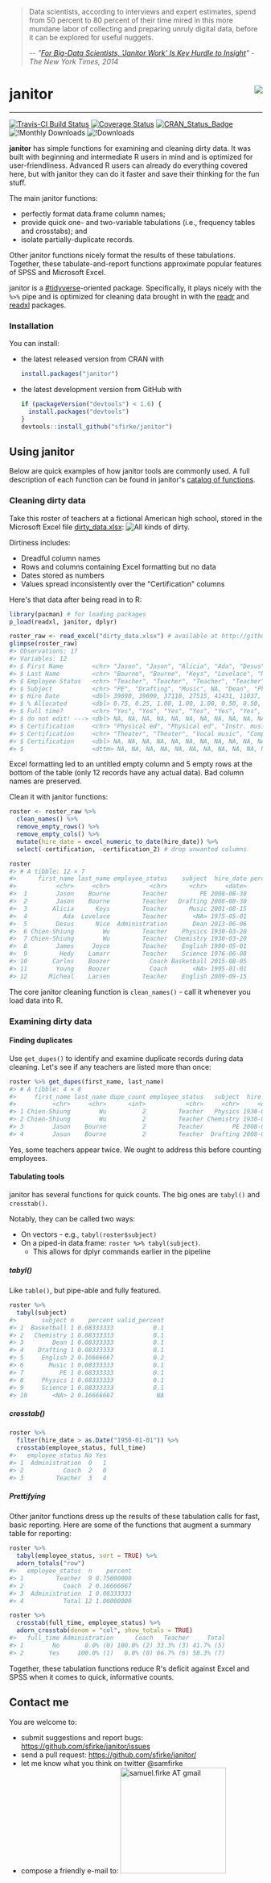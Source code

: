 <!-- README.md is generated from README.Rmd. Please edit that file -->
> Data scientists, according to interviews and expert estimates, spend from 50 percent to 80 percent of their time mired in this more mundane labor of collecting and preparing unruly digital data, before it can be explored for useful nuggets.
>
> -- *"[For Big-Data Scientists, 'Janitor Work' Is Key Hurdle to Insight](http://www.nytimes.com/2014/08/18/technology/for-big-data-scientists-hurdle-to-insights-is-janitor-work.html)" - The New York Times, 2014*

janitor <img src="tools/readme/logo_small.png" align="right" />
===============================================================

------------------------------------------------------------------------

[![Travis-CI Build Status](https://travis-ci.org/sfirke/janitor.svg?branch=master)](https://travis-ci.org/sfirke/janitor) [![Coverage Status](https://img.shields.io/codecov/c/github/sfirke/janitor/master.svg)](https://codecov.io/github/sfirke/janitor?branch=master) [![CRAN\_Status\_Badge](http://www.r-pkg.org/badges/version/janitor)](https://cran.r-project.org/package=janitor) ![!Monthly Downloads](https://cranlogs.r-pkg.org/badges/janitor) ![!Downloads](https://cranlogs.r-pkg.org/badges/grand-total/janitor)

**janitor** has simple functions for examining and cleaning dirty data. It was built with beginning and intermediate R users in mind and is optimized for user-friendliness. Advanced R users can already do everything covered here, but with janitor they can do it faster and save their thinking for the fun stuff.

The main janitor functions:

-   perfectly format data.frame column names;
-   provide quick one- and two-variable tabulations (i.e., frequency tables and crosstabs); and
-   isolate partially-duplicate records.

Other janitor functions nicely format the results of these tabulations. Together, these tabulate-and-report functions approximate popular features of SPSS and Microsoft Excel.

janitor is a [\#tidyverse](https://github.com/hadley/tidyverse/blob/master/vignettes/manifesto.Rmd)-oriented package. Specifically, it plays nicely with the `%>%` pipe and is optimized for cleaning data brought in with the [readr](https://github.com/hadley/readr) and [readxl](https://github.com/hadley/readxl) packages.

### Installation

You can install:

-   the latest released version from CRAN with

    ``` r
    install.packages("janitor")
    ```

-   the latest development version from GitHub with

    ``` r
    if (packageVersion("devtools") < 1.6) {
      install.packages("devtools")
    }
    devtools::install_github("sfirke/janitor")
    ```

Using janitor
-------------

Below are quick examples of how janitor tools are commonly used. A full description of each function can be found in janitor's [catalog of functions](https://github.com/sfirke/janitor/blob/master/vignettes/introduction.md).

### Cleaning dirty data

Take this roster of teachers at a fictional American high school, stored in the Microsoft Excel file [dirty\_data.xlsx](https://github.com/sfirke/janitor/blob/master/dirty_data.xlsx): ![All kinds of dirty.](tools/readme/dirty_data.PNG)

Dirtiness includes:

-   Dreadful column names
-   Rows and columns containing Excel formatting but no data
-   Dates stored as numbers
-   Values spread inconsistently over the "Certification" columns

Here's that data after being read in to R:

``` r
library(pacman) # for loading packages
p_load(readxl, janitor, dplyr)

roster_raw <- read_excel("dirty_data.xlsx") # available at http://github.com/sfirke/janitor
glimpse(roster_raw)
#> Observations: 17
#> Variables: 12
#> $ First Name        <chr> "Jason", "Jason", "Alicia", "Ada", "Desus", "Chien-Shiung", "Chien-Shiung", NA,...
#> $ Last Name         <chr> "Bourne", "Bourne", "Keys", "Lovelace", "Nice", "Wu", "Wu", NA, "Joyce", "Lamar...
#> $ Employee Status   <chr> "Teacher", "Teacher", "Teacher", "Teacher", "Administration", "Teacher", "Teach...
#> $ Subject           <chr> "PE", "Drafting", "Music", NA, "Dean", "Physics", "Chemistry", NA, "English", "...
#> $ Hire Date         <dbl> 39690, 39690, 37118, 27515, 41431, 11037, 11037, NA, 32994, 27919, 42221, 34700...
#> $ % Allocated       <dbl> 0.75, 0.25, 1.00, 1.00, 1.00, 0.50, 0.50, NA, 0.50, 0.50, NA, NA, 0.80, NA, NA,...
#> $ Full time?        <chr> "Yes", "Yes", "Yes", "Yes", "Yes", "Yes", "Yes", NA, "No", "No", "No", "No", "N...
#> $ do not edit! ---> <dbl> NA, NA, NA, NA, NA, NA, NA, NA, NA, NA, NA, NA, NA, NA, NA, NA, NA
#> $ Certification     <chr> "Physical ed", "Physical ed", "Instr. music", "PENDING", "PENDING", "Science 6-...
#> $ Certification     <chr> "Theater", "Theater", "Vocal music", "Computers", NA, "Physics", "Physics", NA,...
#> $ Certification     <dbl> NA, NA, NA, NA, NA, NA, NA, NA, NA, NA, NA, NA, NA, NA, NA, NA, NA
#> $                   <dttm> NA, NA, NA, NA, NA, NA, NA, NA, NA, NA, NA, NA, NA, NA, NA, NA, NA
```

Excel formatting led to an untitled empty column and 5 empty rows at the bottom of the table (only 12 records have any actual data). Bad column names are preserved.

Clean it with janitor functions:

``` r
roster <- roster_raw %>%
  clean_names() %>%
  remove_empty_rows() %>%
  remove_empty_cols() %>%
  mutate(hire_date = excel_numeric_to_date(hire_date)) %>%
  select(-certification, -certification_2) # drop unwanted columns

roster
#> # A tibble: 12 × 7
#>      first_name last_name employee_status    subject  hire_date percent_allocated full_time
#>           <chr>     <chr>           <chr>      <chr>     <date>             <dbl>     <chr>
#>  1        Jason    Bourne         Teacher         PE 2008-08-30              0.75       Yes
#>  2        Jason    Bourne         Teacher   Drafting 2008-08-30              0.25       Yes
#>  3       Alicia      Keys         Teacher      Music 2001-08-15              1.00       Yes
#>  4          Ada  Lovelace         Teacher       <NA> 1975-05-01              1.00       Yes
#>  5        Desus      Nice  Administration       Dean 2013-06-06              1.00       Yes
#>  6 Chien-Shiung        Wu         Teacher    Physics 1930-03-20              0.50       Yes
#>  7 Chien-Shiung        Wu         Teacher  Chemistry 1930-03-20              0.50       Yes
#>  8        James     Joyce         Teacher    English 1990-05-01              0.50        No
#>  9         Hedy    Lamarr         Teacher    Science 1976-06-08              0.50        No
#> 10       Carlos    Boozer           Coach Basketball 2015-08-05                NA        No
#> 11        Young    Boozer           Coach       <NA> 1995-01-01                NA        No
#> 12      Micheal    Larsen         Teacher    English 2009-09-15              0.80        No
```

The core janitor cleaning function is `clean_names()` - call it whenever you load data into R.

### Examining dirty data

#### Finding duplicates

Use `get_dupes()` to identify and examine duplicate records during data cleaning. Let's see if any teachers are listed more than once:

``` r
roster %>% get_dupes(first_name, last_name)
#> # A tibble: 4 × 8
#>     first_name last_name dupe_count employee_status   subject  hire_date percent_allocated full_time
#>          <chr>     <chr>      <int>           <chr>     <chr>     <date>             <dbl>     <chr>
#> 1 Chien-Shiung        Wu          2         Teacher   Physics 1930-03-20              0.50       Yes
#> 2 Chien-Shiung        Wu          2         Teacher Chemistry 1930-03-20              0.50       Yes
#> 3        Jason    Bourne          2         Teacher        PE 2008-08-30              0.75       Yes
#> 4        Jason    Bourne          2         Teacher  Drafting 2008-08-30              0.25       Yes
```

Yes, some teachers appear twice. We ought to address this before counting employees.

#### Tabulating tools

janitor has several functions for quick counts. The big ones are `tabyl()` and `crosstab()`.

Notably, they can be called two ways:

-   On vectors - e.g., `tabyl(roster$subject)`
-   On a piped-in data.frame: `roster %>% tabyl(subject)`.
    -   This allows for dplyr commands earlier in the pipeline

##### tabyl()

Like `table()`, but pipe-able and fully featured.

``` r
roster %>%
  tabyl(subject)
#>       subject n    percent valid_percent
#> 1  Basketball 1 0.08333333           0.1
#> 2   Chemistry 1 0.08333333           0.1
#> 3        Dean 1 0.08333333           0.1
#> 4    Drafting 1 0.08333333           0.1
#> 5     English 2 0.16666667           0.2
#> 6       Music 1 0.08333333           0.1
#> 7          PE 1 0.08333333           0.1
#> 8     Physics 1 0.08333333           0.1
#> 9     Science 1 0.08333333           0.1
#> 10       <NA> 2 0.16666667            NA
```

##### crosstab()

``` r
roster %>%
  filter(hire_date > as.Date("1950-01-01")) %>%
  crosstab(employee_status, full_time)
#>   employee_status No Yes
#> 1  Administration  0   1
#> 2           Coach  2   0
#> 3         Teacher  3   4
```

##### Prettifying

Other janitor functions dress up the results of these tabulation calls for fast, basic reporting. Here are some of the functions that augment a summary table for reporting:

``` r
roster %>%
  tabyl(employee_status, sort = TRUE) %>%
  adorn_totals("row")
#>   employee_status  n    percent
#> 1         Teacher  9 0.75000000
#> 2           Coach  2 0.16666667
#> 3  Administration  1 0.08333333
#> 4           Total 12 1.00000000

roster %>%
  crosstab(full_time, employee_status) %>%
  adorn_crosstab(denom = "col", show_totals = TRUE)
#>   full_time Administration      Coach   Teacher     Total
#> 1        No       0.0% (0) 100.0% (2) 33.3% (3) 41.7% (5)
#> 2       Yes     100.0% (1)   0.0% (0) 66.7% (6) 58.3% (7)
```

Together, these tabulation functions reduce R's deficit against Excel and SPSS when it comes to quick, informative counts.

Contact me
----------

You are welcome to:

-   submit suggestions and report bugs: <https://github.com/sfirke/janitor/issues>
-   send a pull request: <https://github.com/sfirke/janitor/>
-   let me know what you think on twitter @samfirke
-   compose a friendly e-mail to: <img src = "http://samfirke.com/wp-content/uploads/2016/07/email_address_whitespace_top.png" alt = "samuel.firke AT gmail" width = "210"/>
